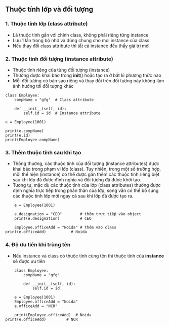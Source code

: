 Thuộc tính lớp và đối tượng
---
### 1. Thuộc tính lớp (class attribute)
- Là thuộc tính gắn với chính class, không phải riêng từng instance 
- Lưu 1 lần trong bộ nhớ và dùng chung cho mọi instance của class
- Nếu thay đổi class attribute thì tất cả instance đều thấy giá trị mới 

### 2. Thuộc tính đối tượng (instance attribute)
- Thuộc tính riêng của từng đối tượng (instance)
- Thường được khai báo trong __init__() hoặc tạo ra ở bất kì phương thức nào
- Mỗi đối tượng có bản sao riêng và thay đổi trên đối tượng này không làm ảnh hưởng tới đối tượng khác

```
class Employee:
    compName = "gfg"  # Class attribute

    def __init__(self, id):
        self.id = id  # Instance attribute

e = Employee(1001)

print(e.compName)
print(e.id)
print(Employee.compName)
```

### 3. Thêm thuộc tính sau khi tạo
- Thông thường, các thuộc tính của đối tượng (instance attributes) được khai báo trong phạm vi lớp (class). Tuy nhiên, trong một số trường hợp, mỗi thể hiện (instance) có thể được gán thêm các thuộc tính riêng biệt sau khi lớp đã được định nghĩa và đối tượng đã được khởi tạo.
- Tương tự, mặc dù các thuộc tính của lớp (class attributes) thường được định nghĩa trực tiếp trong phần thân của lớp, song vẫn có thể bổ sung các thuộc tính lớp mới ngay cả sau khi lớp đã được tạo ra.
```
	e = Employee(1001)
	
	e.designation = "CEO"        # thêm trực tiếp vào object
	print(e.designation)         # CEO
	
	Employee.officeAdd = "Noida" # thêm vào class
print(e.officeAdd)           # Noida
```

### 4. Độ ưu tiên khi trùng tên
- Nếu instance và class có thuộc tính cùng tên thì thuộc tính của **instance** sẽ được ưu tiên
```
	class Employee:
	    compName = "gfg"
	
	    def __init__(self, id):
	        self.id = id
	
	e = Employee(1001)
	Employee.officeAdd = "Noida"
	e.officeAdd = "NCR"
	
	print(Employee.officeAdd)  # Noida
print(e.officeAdd)         # NCR
```
